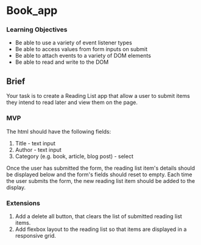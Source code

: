 # Book_app


### Learning Objectives

- Be able to use a variety of event listener types
- Be able to access values from form inputs on submit
- Be able to attach events to a variety of DOM elements
- Be able to read and write to the DOM

## Brief

Your task is to create a Reading List app that allow a user to submit items they intend to read later and view them on the page. 

### MVP

The html should have the following fields:

1. Title - text input
2. Author - text input
3. Category (e.g. book, article, blog post) - select

Once the user has submitted the form, the reading list item's details should be displayed below and the form's fields should reset to empty. Each time the user submits the form, the new reading list item should be added to the display.


### Extensions

1. Add a delete all button, that clears the list of submitted reading list items.
2. Add flexbox layout to the reading list so that items are displayed in a responsive grid.
